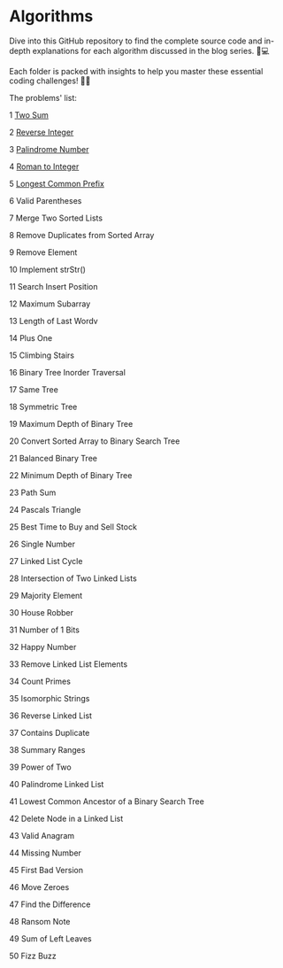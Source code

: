 # Algorithms
Dive into this GitHub repository to find the complete source code and in-depth explanations for each algorithm discussed in the blog series. 🚀💻 

Each folder is packed with insights to help you master these essential coding challenges! 🧠📖

The problems' list:

1	[Two Sum]([url](https://medium.com/@reza.shokrzad/two-sum-algorithm-from-simple-to-optimized-solution-in-python-2350513bb4ed))

2	[Reverse Integer]([url](https://medium.com/me/stats/post/8e6d6818c2bd))

3	[Palindrome Number ]([url](https://medium.com/me/stats/post/aabffd0c5713))

4	[Roman to Integer]([url](https://medium.com/@reza.shokrzad/roman-to-integer-deciphering-ancient-numerals-with-modern-code-17bcd4417541)T)

5	[Longest Common Prefix]([url](https://medium.com/@reza.shokrzad/decoding-commonalities-finding-the-longest-common-prefix-in-strings-python-code-ff1e496d32be)) 

6	Valid Parentheses 

7	Merge Two Sorted Lists

8	Remove Duplicates from Sorted Array 

9	Remove Element

10	Implement strStr() 

11	Search Insert Position 

12	Maximum Subarray 

13	Length of Last Wordv

14	Plus One 

15	Climbing Stairs 

16	Binary Tree Inorder Traversal 

17	Same Tree 

18	Symmetric Tree 

19	Maximum Depth of Binary Tree 

20	Convert Sorted Array to Binary Search Tree 

21	Balanced Binary Tree 

22	Minimum Depth of Binary Tree 

23	Path Sum 

24	Pascals Triangle 

25	Best Time to Buy and Sell Stock

26	Single Number

27	Linked List Cycle 

28	Intersection of Two Linked Lists 

29	Majority Element 

30	House Robber

31	Number of 1 Bits 

32	Happy Number 

33	Remove Linked List Elements 

34	Count Primes 

35	Isomorphic Strings 

36	Reverse Linked List 

37	Contains Duplicate 

38	Summary Ranges 

39	Power of Two 

40	Palindrome Linked List 

41	Lowest Common Ancestor of a Binary Search Tree

42	Delete Node in a Linked List 

43	Valid Anagram 

44	Missing Number 

45	First Bad Version 

46	Move Zeroes 

47	Find the Difference 

48	Ransom Note 

49	Sum of Left Leaves 

50	Fizz Buzz 
